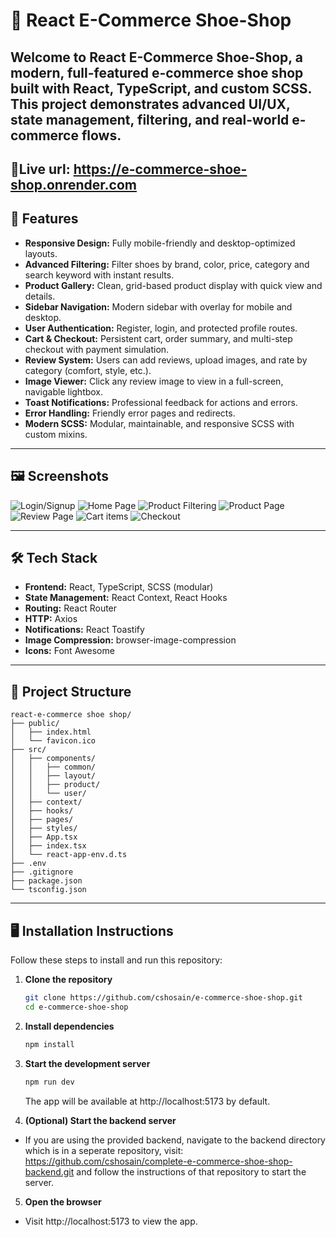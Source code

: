 # 👟 React E-Commerce Shoe-Shop

## Welcome to **React E-Commerce Shoe-Shop**, a modern, full-featured e-commerce shoe shop built with React, TypeScript, and custom SCSS. This project demonstrates advanced UI/UX, state management, filtering, and real-world e-commerce flows.

## 🚀Live url: https://e-commerce-shoe-shop.onrender.com

## 🚀 Features

- **Responsive Design:** Fully mobile-friendly and desktop-optimized layouts.
- **Advanced Filtering:** Filter shoes by brand, color, price, category and search keyword with instant results.
- **Product Gallery:** Clean, grid-based product display with quick view and details.
- **Sidebar Navigation:** Modern sidebar with overlay for mobile and desktop.
- **User Authentication:** Register, login, and protected profile routes.
- **Cart & Checkout:** Persistent cart, order summary, and multi-step checkout with payment simulation.
- **Review System:** Users can add reviews, upload images, and rate by category (comfort, style, etc.).
- **Image Viewer:** Click any review image to view in a full-screen, navigable lightbox.
- **Toast Notifications:** Professional feedback for actions and errors.
- **Error Handling:** Friendly error pages and redirects.
- **Modern SCSS:** Modular, maintainable, and responsive SCSS with custom mixins.

---

## 🖼️ Screenshots

![Login/Signup]()
![Home Page]()
![Product Filtering]()
![Product Page]()
![Review Page]()
![Cart items]()
![Checkout]()

---

## 🛠️ Tech Stack

- **Frontend:** React, TypeScript, SCSS (modular)
- **State Management:** React Context, React Hooks
- **Routing:** React Router
- **HTTP:** Axios
- **Notifications:** React Toastify
- **Image Compression:** browser-image-compression
- **Icons:** Font Awesome

---

## 📁 Project Structure

```
react-e-commerce shoe shop/
├── public/
│   ├── index.html
│   └── favicon.ico
├── src/
│   ├── components/
│   │   ├── common/
│   │   ├── layout/
│   │   ├── product/
│   │   └── user/
│   ├── context/
│   ├── hooks/
│   ├── pages/
│   ├── styles/
│   ├── App.tsx
│   ├── index.tsx
│   └── react-app-env.d.ts
├── .env
├── .gitignore
├── package.json
└── tsconfig.json
```

---

## 🖥️ Installation Instructions

Follow these steps to install and run this repository:

1. **Clone the repository**
   ```bash
   git clone https://github.com/cshosain/e-commerce-shoe-shop.git
   cd e-commerce-shoe-shop
   ```
2. **Install dependencies**
   ```bash
   npm install
   ```
3. **Start the development server**

   ```bash
   npm run dev
   ```

   The app will be available at http://localhost:5173 by default.

4. **(Optional) Start the backend server**

- If you are using the provided backend, navigate to the backend directory which is in a seperate repository, visit: https://github.com/cshosain/complete-e-commerce-shoe-shop-backend.git and follow the instructions of that repository to start the server.

5. **Open the browser**

- Visit http://localhost:5173 to view the app.
